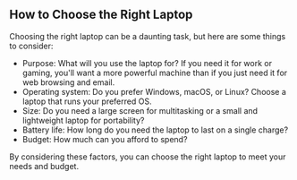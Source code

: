 ## How to Choose the Right Laptop

Choosing the right laptop can be a daunting task, but here are some things to consider:

- Purpose: What will you use the laptop for? If you need it for work or gaming, you'll want a more powerful machine than if you just need it for web browsing and email.
- Operating system: Do you prefer Windows, macOS, or Linux? Choose a laptop that runs your preferred OS.
- Size: Do you need a large screen for multitasking or a small and lightweight laptop for portability?
- Battery life: How long do you need the laptop to last on a single charge?
- Budget: How much can you afford to spend?

By considering these factors, you can choose the right laptop to meet your needs and budget.
